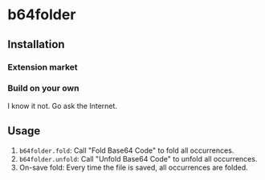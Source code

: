 # b64folder

## Installation

### Extension market

### Build on your own

I know it not. Go ask the Internet.

## Usage

1. `b64folder.fold`: Call "Fold Base64 Code" to fold all occurrences.
2. `b64folder.unfold`: Call "Unfold Base64 Code" to unfold all occurrences.
3. On-save fold: Every time the file is saved, all occurrences are folded.
